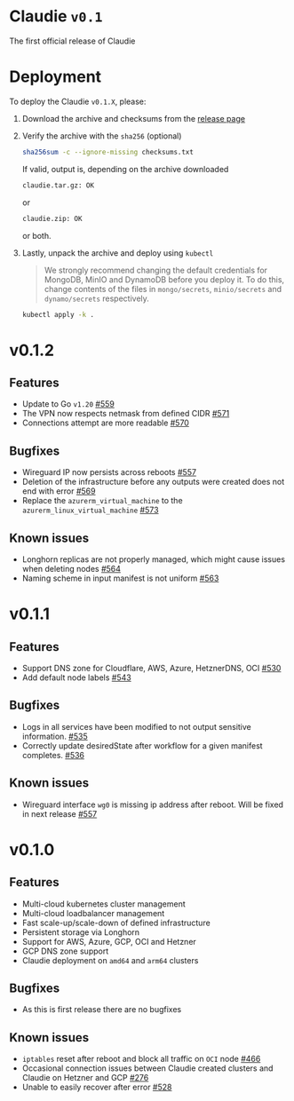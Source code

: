 # Claudie `v0.1`

The first official release of Claudie

# Deployment

To deploy the Claudie `v0.1.X`, please:

1. Download the archive and checksums from the [release page](https://github.com/berops/claudie/releases)

2. Verify the archive with the `sha256` (optional)

    ```sh
    sha256sum -c --ignore-missing checksums.txt
    ```

    If valid, output is, depending on the archive downloaded

    ```sh
    claudie.tar.gz: OK
    ```

    or

    ```sh
    claudie.zip: OK
    ```

    or both.

3. Lastly, unpack the archive and deploy using `kubectl`

    > We strongly recommend changing the default credentials for MongoDB, MinIO and DynamoDB before you deploy it. To do this, change contents of the files in `mongo/secrets`, `minio/secrets` and `dynamo/secrets` respectively.

    ```sh
    kubectl apply -k .
    ```

# v0.1.2

## Features

- Update to Go `v1.20` [#559](https://github.com/berops/claudie/pull/559)
- The VPN now respects netmask from defined CIDR [#571](https://github.com/berops/claudie/pull/571)
- Connections attempt are more readable [#570](https://github.com/berops/claudie/pull/570)

## Bugfixes

- Wireguard IP now persists across reboots [#557](https://github.com/berops/claudie/pull/557)
- Deletion of the infrastructure before any outputs were created does not end with error [#569](https://github.com/berops/claudie/pull/569)
- Replace the `azurerm_virtual_machine` to the `azurerm_linux_virtual_machine` [#573](https://github.com/berops/claudie/pull/573)

## Known issues

- Longhorn replicas are  not properly managed, which might cause issues when deleting nodes [#564](https://github.com/berops/claudie/issues/564)
- Naming scheme in input manifest is not uniform [#563](https://github.com/berops/claudie/issues/563)

# v0.1.1

## Features

- Support DNS zone for Cloudflare, AWS, Azure, HetznerDNS, OCI [#530](https://github.com/berops/claudie/pull/530)
- Add default node labels [#543](https://github.com/berops/claudie/pull/543)

## Bugfixes

- Logs in all services have been modified to not output sensitive information. [#535](https://github.com/berops/claudie/pull/535)
- Correctly update desiredState after workflow for a given manifest completes. [#536](https://github.com/berops/claudie/pull/536)

## Known issues

- Wireguard interface `wg0` is missing ip address after reboot. Will be fixed in next release [#557](https://github.com/berops/claudie/pull/557)

# v0.1.0

## Features

- Multi-cloud kubernetes cluster management
- Multi-cloud loadbalancer management
- Fast scale-up/scale-down of defined infrastructure
- Persistent storage via Longhorn
- Support for AWS, Azure, GCP, OCI and Hetzner
- GCP DNS zone support
- Claudie deployment on `amd64` and `arm64` clusters

## Bugfixes

- As this is first release there are no bugfixes

## Known issues

- `iptables` reset after reboot and block all traffic on `OCI` node [#466](https://github.com/berops/claudie/issues/466)
- Occasional connection issues between Claudie created clusters and Claudie on Hetzner and GCP [#276](https://github.com/berops/claudie/issues/276)
- Unable to easily recover after error [#528](https://github.com/berops/claudie/issues/528)
